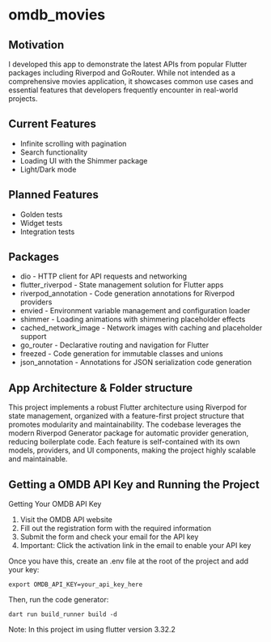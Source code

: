# omdb_movies

## Motivation

I developed this app to demonstrate the latest APIs from popular Flutter packages including Riverpod and GoRouter. While not intended as a comprehensive movies application, it showcases common use cases and essential features that developers frequently encounter in real-world projects.

## Current Features

* Infinite scrolling with pagination
* Search functionality
* Loading UI with the Shimmer package
* Light/Dark mode

## Planned Features

* Golden tests
* Widget tests
* Integration tests

## Packages

* dio - HTTP client for API requests and networking
* flutter_riverpod - State management solution for Flutter apps
* riverpod_annotation - Code generation annotations for Riverpod providers
* envied - Environment variable management and configuration loader
* shimmer - Loading animations with shimmering placeholder effects
* cached_network_image - Network images with caching and placeholder support
* go_router - Declarative routing and navigation for Flutter
* freezed - Code generation for immutable classes and unions
* json_annotation - Annotations for JSON serialization code generation

## App Architecture & Folder structure

This project implements a robust Flutter architecture using Riverpod for state management, organized with a feature-first project structure that promotes modularity and maintainability. The codebase leverages the modern Riverpod Generator package for automatic provider generation, reducing boilerplate code. Each feature is self-contained with its own models, providers, and UI components, making the project highly scalable and maintainable.

## Getting a OMDB API Key and Running the Project

Getting Your OMDB API Key

1. Visit the OMDB API website
2. Fill out the registration form with the required information
3. Submit the form and check your email for the API key
4. Important: Click the activation link in the email to enable your API key

Once you have this, create an .env file at the root of the project and add your key:

```export OMDB_API_KEY=your_api_key_here```

Then, run the code generator:

```dart run build_runner build -d```

Note: In this project im using flutter version 3.32.2



